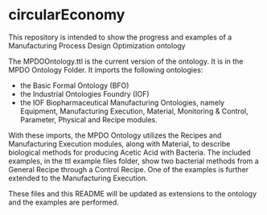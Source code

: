 # circularEconomy
This repository is intended to show the progress and examples of a Manufacturing Process Design Optimization ontology

The MPDOOntology.ttl is the current version of the ontology.  It is in the MPDO Ontology Folder.  It imports the following ontologies:
- the Basic Formal Ontology (BFO)
- the Industrial Ontologies Foundry (IOF)
- the IOF Biopharmaceutical Manufacturing Ontologies, namely Equipment, Manufacturing Execution, Material, Monitoring & Control, Parameter, Physical and Recipe modules.

With these imports, the MPDO Ontology utilizes the Recipes and Manufacturing Execution modules, along with Material, to describe biological methods for producing Acetic Acid with Bacteria.
The included examples, in the ttl example files folder, show two bacterial methods from a General Recipe through a Control Recipe.  One of the examples is further extended to the Manufacturing Execution.

These files and this README will be updated as extensions to the ontology and the examples are performed.
